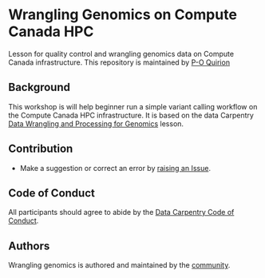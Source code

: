 # Wrangling Genomics on Compute Canada HPC

Lesson for quality control and wrangling genomics data on Compute Canada infrastructure. This repository is maintained by [P-O Quirion](https://github.com/poquirion)


## Background

This workshop is will help beginner run a simple variant calling workflow on the Compute Canada HPC infrastructure. It is based on the data Carpentry [Data Wrangling and Processing for Genomics](https://datacarpentry.org/wrangling-genomics/) lesson.   


## Contribution

- Make a suggestion or correct an error by [raising an Issue](https://github.com/poquirion/hpc-genomics-workflow/issues).

## Code of Conduct

All participants should agree to abide by the [Data Carpentry Code of Conduct](http://www.datacarpentry.org/code-of-conduct/).

## Authors

Wrangling genomics is authored and maintained by the [community](https://github.com/datacarpentry/wrangling-genomics/network/members).
